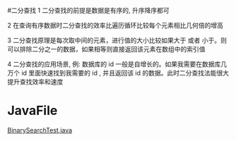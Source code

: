 #二分查找
1 二分查找的前提是数据是有序的, 升序降序都可

2 在查询有序数据时二分查找的效率比遍历循环比较每个元素相比几何倍的增高

3 二分查找原理是每次取中间的元素，进行值的大小比较如果大于 或者 小于。则可以排除二分之一的数据，如果相等则直接返回该元素在数组中的索引值

4 二分查找的应用场景, 例: 数据库的 id 一般是自增长的。如果我需要在数据库几万个 id 里面快速找到我需要的 id , 并且返回该 id 的数据。此时二分查找法能很大提升查找效率和速度

# JavaFile
[BinarySearchTest.java](https://github.com/13120241790/ProgrameLife/blob/master/Java/Array/BinarySearchTest.java)
